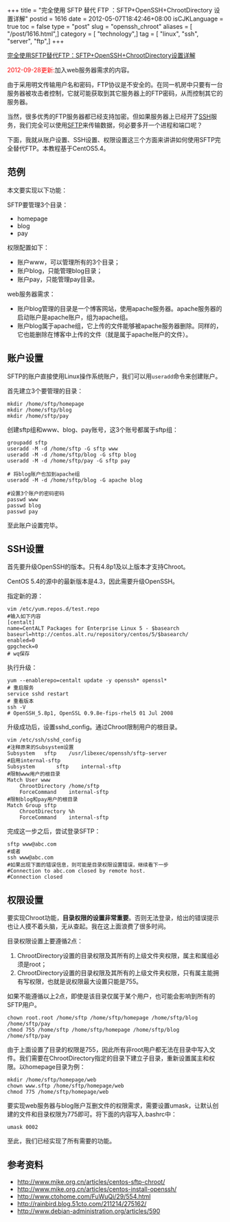 +++
title = "完全使用 SFTP 替代 FTP ：SFTP+OpenSSH+ChrootDirectory 设置详解"
postid = 1616
date = 2012-05-07T18:42:46+08:00
isCJKLanguage = true
toc = false
type = "post"
slug = "openssh_chroot"
aliases = [ "/post/1616.html",]
category = [ "technology",]
tag = [ "linux", "ssh", "server", "ftp",]
+++


[完全使用SFTP替代FTP：SFTP+OpenSSH+ChrootDirectory设置详解](https://blog.zengrong.net/post/1616.html)

<span style="color:red">2012-09-28更新:</span>加入web服务器需求的内容。


由于采用明文传输用户名和密码，FTP协议是不安全的。在同一机房中只要有一台服务器被攻击者控制，它就可能获取到其它服务器上的FTP密码，从而控制其它的服务器。

当然，很多优秀的FTP服务器都已经支持加密。但如果服务器上已经开了[SSH](http://zh.wikipedia.org/wiki/SSH)服务，我们完全可以使用[SFTP](http://zh.wikipedia.org/wiki/SFTP)来传输数据，何必要多开一个进程和端口呢？

下面，我就从账户设置、SSH设置、权限设置这三个方面来讲讲如何使用SFTP完全替代FTP。本教程基于CentOS5.4。<!--more-->

## 范例

本文要实现以下功能：

SFTP要管理3个目录：

* homepage
* blog
* pay

权限配置如下：

* 账户www，可以管理所有的3个目录；
* 账户blog，只能管理blog目录；
* 账户pay，只能管理pay目录。

web服务器需求：

* 账户blog管理的目录是一个博客网站，使用apache服务器。apache服务器的启动账户是apache账户，组为apache组。
* 账户blog属于apache组，它上传的文件能够被apache服务器删除。同样的，它也能删除在博客中上传的文件（就是属于apache账户的文件）。

## 账户设置

SFTP的账户直接使用Linux操作系统账户，我们可以用`useradd`命令来创建账户。

首先建立3个要管理的目录：

``` shell
mkdir /home/sftp/homepage
mkdir /home/sftp/blog
mkdir /home/sftp/pay
```

创建sftp组和www、blog、pay账号，这3个账号都属于sftp组：

``` shell
groupadd sftp 
useradd -M -d /home/sftp -G sftp www
useradd -M -d /home/sftp/blog -G sftp blog
useradd -M -d /home/sftp/pay -G sftp pay

# 将blog账户也加到apache组
useradd -M -d /home/sftp/blog -G apache blog

#设置3个账户的密码密码
passwd www
passwd blog
passwd pay
```

至此账户设置完毕。

## SSH设置

首先要升级OpenSSH的版本。只有4.8p1及以上版本才支持Chroot。

CentOS 5.4的源中的最新版本是4.3，因此需要升级OpenSSH。

指定新的源：

``` shell
vim /etc/yum.repos.d/test.repo
#输入如下内容
[centalt]
name=CentALT Packages for Enterprise Linux 5 - $basearch
baseurl=http://centos.alt.ru/repository/centos/5/$basearch/
enabled=0
gpgcheck=0
# wq保存
```

执行升级：

``` shell
yum --enablerepo=centalt update -y openssh* openssl*
# 重启服务
service sshd restart
# 重看版本
ssh -V
# OpenSSH_5.8p1, OpenSSL 0.9.8e-fips-rhel5 01 Jul 2008
```

升级成功后，设置sshd_config。通过Chroot限制用户的根目录。

``` shell
vim /etc/ssh/sshd_config
#注释原来的Subsystem设置
Subsystem	sftp	/usr/libexec/openssh/sftp-server
#启用internal-sftp
Subsystem       sftp    internal-sftp
#限制www用户的根目录
Match User www
	ChrootDirectory /home/sftp
	ForceCommand	internal-sftp
#限制blog和pay用户的根目录
Match Group sftp
	ChrootDirectory %h
	ForceCommand	internal-sftp
```

完成这一步之后，尝试登录SFTP：

``` shell
sftp www@abc.com
#或者
ssh www@abc.com
#如果出现下面的错误信息，则可能是目录权限设置错误，继续看下一步
#Connection to abc.com closed by remote host.
#Connection closed
```

## 权限设置

要实现Chroot功能，**目录权限的设置非常重要**。否则无法登录，给出的错误提示也让人摸不着头脑，无从查起。我在这上面浪费了很多时间。

目录权限设置上要遵循2点：

1. ChrootDirectory设置的目录权限及其所有的上级文件夹权限，属主和属组必须是root；
2. ChrootDirectory设置的目录权限及其所有的上级文件夹权限，只有属主能拥有写权限，也就是说权限最大设置只能是755。

如果不能遵循以上2点，即使是该目录仅属于某个用户，也可能会影响到所有的SFTP用户。

``` shell
chown root.root /home/sftp /home/sftp/homepage /home/sftp/blog /home/sftp/pay
chmod 755 /home/sftp /home/sftp/homepage /home/sftp/blog /home/sftp/pay
```

由于上面设置了目录的权限是755，因此所有非root用户都无法在目录中写入文件。我们需要在ChrootDirectory指定的目录下建立子目录，重新设置属主和权限。以homepage目录为例：

``` shell
mkdir /home/sftp/homepage/web
chown www.sftp /home/sftp/homepage/web
chmod 775 /home/sftp/homepage/web
```

要实现web服务器与blog账户互删文件的权限需求，需要设置umask，让默认创建的文件和目录权限为775即可。将下面的内容写入.bashrc中：

``` shell
umask 0002
```

至此，我们已经实现了所有需要的功能。

## 参考资料

- <http://www.mike.org.cn/articles/centos-sftp-chroot/>
- <http://www.mike.org.cn/articles/centos-install-openssh/>
- <http://www.ctohome.com/FuWuQi/29/554.html>
- <http://rainbird.blog.51cto.com/211214/275162/>
- <http://www.debian-administration.org/articles/590>

